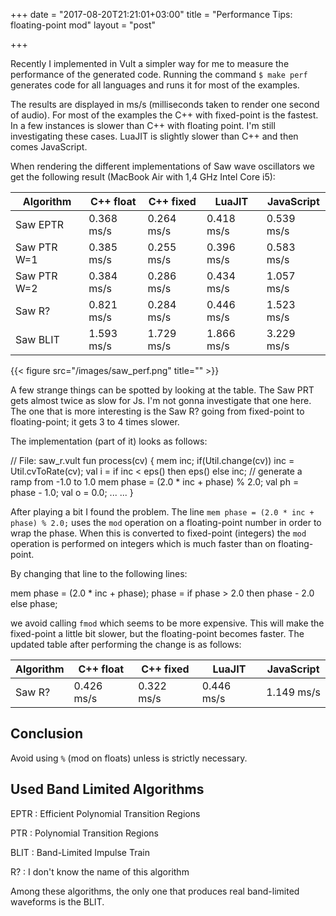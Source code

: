 +++
date = "2017-08-20T21:21:01+03:00"
title = "Performance Tips: floating-point mod"
layout = "post"

+++

Recently I implemented in Vult a simpler way for me to measure the performance of the generated code. Running the command `$ make perf` generates code for all languages and runs it for most of the examples.

<!--more-->

The results are displayed in ms/s (milliseconds taken to render one second of audio). For most of the examples the C++ with fixed-point is the fastest. In a few instances is slower than C++ with floating point. I'm still investigating these cases. LuaJIT is slightly slower than C++ and then comes JavaScript.

When rendering the different implementations of Saw wave oscillators we get the following result (MacBook Air with 1,4 GHz Intel Core i5):

<table class="table">
<thead>
   <tr> <th> Algorithm </th> <th> C++ float </th> <th> C++ fixed</th> <th> LuaJIT</th> <th> JavaScript</th> </tr>
</thead>
<tbody>
   <tr> <td> Saw EPTR </td> <td> 0.368 ms/s  </td> <td> 0.264 ms/s </td> <td> 0.418 ms/s </td> <td>  0.539 ms/s </td> </tr>
   <tr> <td> Saw PTR W=1</td> <td> 0.385 ms/s  </td> <td> 0.255 ms/s </td> <td> 0.396 ms/s </td> <td> 0.583 ms/s </td> </tr>
   <tr> <td> Saw PTR W=2</td> <td> 0.384 ms/s  </td> <td> 0.286 ms/s </td> <td> 0.434 ms/s </td> <td> 1.057 ms/s </td> </tr>
   <tr> <td> Saw R?</td> <td> 0.821 ms/s  </td> <td> 0.284 ms/s </td> <td> 0.446 ms/s </td> <td> 1.523 ms/s </td> </tr>
   <tr> <td> Saw BLIT</td> <td> 1.593 ms/s  </td> <td> 1.729 ms/s </td> <td> 1.866 ms/s </td> <td> 3.229 ms/s </td> </tr>
</tbody>
</table>

{{< figure src="/images/saw_perf.png" title="" >}}


A few strange things can be spotted by looking at the table. The Saw PRT gets almost twice as slow for Js. I'm not gonna investigate that one here. The one that is more interesting is the Saw R? going from fixed-point to floating-point; it gets 3 to 4 times slower.

The implementation (part of it) looks as follows:

<div class="vult_code" id="snipet-1"> // File: saw_r.vult
fun process(cv) {
   mem inc;
   if(Util.change(cv))
      inc = Util.cvToRate(cv);
   val i = if inc < eps() then eps() else inc;
   // generate a ramp from -1.0  to 1.0
   mem phase = (2.0 * inc + phase) % 2.0;
   val ph = phase - 1.0;
   val o = 0.0;
   ...
   ...
}
</div>

After playing a bit I found the problem. The line `mem phase = (2.0 * inc + phase) % 2.0;` uses the `mod` operation on a floating-point number in order to wrap the phase. When this is converted to fixed-point (integers) the `mod` operation is performed on integers which is much faster than on floating-point.

By changing that line to the following lines:

<div class="vult_code" id="snipet-2">mem phase = (2.0 * inc + phase);
phase = if phase > 2.0 then phase - 2.0 else phase;</div>

we avoid calling `fmod` which seems to be more expensive. This will make the fixed-point a little bit slower, but the floating-point becomes faster. The updated table after performing the change is as follows:

<table class="table">
<thead>
   <tr> <th> Algorithm </th> <th> C++ float </th> <th> C++ fixed</th> <th> LuaJIT</th> <th> JavaScript</th> </tr>
</thead>
<tbody>
   <tr> <td> Saw R?</td> <td> 0.426 ms/s  </td> <td> 0.322 ms/s </td> <td> 0.446 ms/s </td> <td> 1.149 ms/s </td> </tr>
</tbody>
</table>

## Conclusion

Avoid using `%` (mod on floats) unless is strictly necessary.

## Used Band Limited Algorithms

EPTR : Efficient Polynomial Transition Regions

PTR : Polynomial Transition Regions

BLIT : Band-Limited Impulse Train

R? : I don't know the name of this algorithm

Among these algorithms, the only one that produces real band-limited waveforms is the BLIT.


<script type="text/javascript" src="../../javascripts/external/ace/ace.js"></script>
<script type="text/javascript" src="../../javascripts/main.js"></script>
